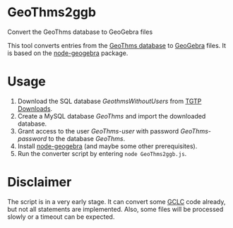 # GeoThms2ggb
Convert the GeoThms database to GeoGebra files

This tool converts entries from the [GeoThms database](http://hilbert.mat.uc.pt/TGTP/index.php) to [GeoGebra](http://www.geogebra.org) files.
It is based on the [node-geogebra](https://github.com/jmulet/node-geogebra) package.

# Usage #

1. Download the SQL database *GeothmsWithoutUsers* from [TGTP Downloads](http://hilbert.mat.uc.pt/TGTP/Downloads/).
2. Create a MySQL database *GeoThms* and import the downloaded database.
3. Grant access to the user *GeoThms-user* with password *GeoThms-password* to the database *GeoThms*.
4. Install [node-geogebra](https://github.com/jmulet/node-geogebra) (and maybe some other prerequisites).
5. Run the converter script by entering `node GeoThms2ggb.js`.

# Disclaimer #

The script is in a very early stage. It can convert some [GCLC](http://poincare.matf.bg.ac.rs/~janicic/gclc/) code
already, but not all statements are implemented. Also, some files will be processed slowly or a timeout
can be expected.
